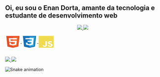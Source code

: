  ## Oi, eu sou o Enan Dorta, amante da tecnologia e estudante de desenvolvimento web
 

<div align="center">
  <a href="https://github.com/enandorta">
  <img height="150em" src="https://github-readme-stats.vercel.app/api?username=enandorta&show_icons=true&theme=midnight-purple&include_all_commits=true&count_private=true"/>
  <img height="150em" src="https://github-readme-stats.vercel.app/api/top-langs/?username=enandorta&layout=compact&langs_count=7&theme=midnight-purple"/>
</div>
  
<div style="display: inline_block"><br>
   <img align="center" alt="Enan-HTML" height="40" width="50" src="https://raw.githubusercontent.com/devicons/devicon/master/icons/html5/html5-original.svg">
   <img align="center" alt="Enan-CSS" height="40" width="50" src="https://raw.githubusercontent.com/devicons/devicon/master/icons/css3/css3-original.svg">
   <img align="center" alt="Enan-Js" height="40" width="50" src="https://raw.githubusercontent.com/devicons/devicon/master/icons/javascript/javascript-plain.svg">
<div>  
  
 ##
  
 <div>
   <a href="https://www.linkedin.com/in/enan-dorta-590b8b196/" target="_blank"><img src="https://img.shields.io/badge/-LinkedIn-%230077B5?style=for-the-badge&logo=linkedin&logoColor=white"</a>
  <a href="mailto:junior.goncalves01@hotmail.com" target="_blank"><img src = "https://img.shields.io/badge/Gmail-D14836?style=for-the-badge&logo=gmail&logoColor=white"></a>
    
  ![Snake animation](https://github.com/enandorta/enandorta/blob/output/github-contribution-grid-snake.svg)  
 </div>  
